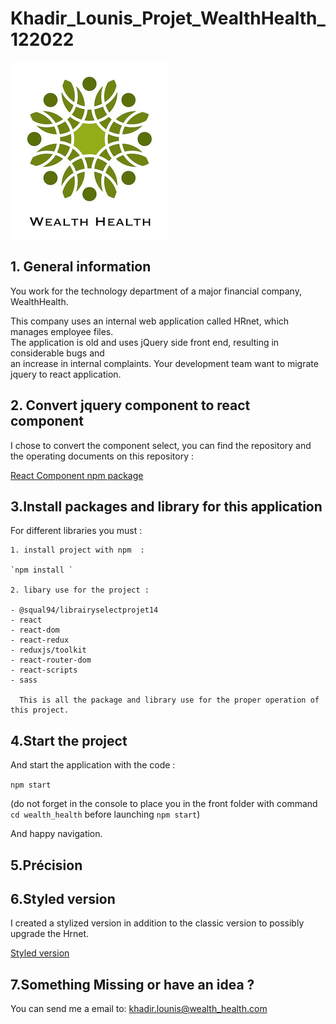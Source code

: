 # Khadir_Lounis_Projet_WealthHealth_122022

![](./wealth_health/src/Assets/img/wealthHealth.png)

## 1. General information

You work for the technology department of a major financial company, WealthHealth.

This company uses an internal web application called HRnet, which manages employee files.  
The application is old and uses jQuery side front end, resulting in considerable bugs and  
an increase in internal complaints.
Your development team want to migrate jquery to react application.

## 2. Convert jquery component to react component

I chose to convert the component select, you can find the repository
and the operating documents on this repository :

[React Component npm package](https://github.com/Squal94/Khadir_Lounis_Projet_14_122022_LibrarySelect.git)

## 3.Install packages and library for this application

For different libraries you must :

    1. install project with npm  :

    `npm install `

    2. libary use for the project :

    - @squal94/librairyselectprojet14
    - react
    - react-dom
    - react-redux
    - reduxjs/toolkit
    - react-router-dom
    - react-scripts
    - sass

      This is all the package and library use for the proper operation of this project.

## 4.Start the project

And start the application with the code :

`npm start`

(do not forget in the console to place you in the front folder with command
`cd wealth_health` before launching `npm start`)

And happy navigation.

## 5.Précision

## 6.Styled version

I created a stylized version in addition to the classic version to possibly upgrade the Hrnet.

[Styled version]("https://github.com/Squal94/Khadir_Lounis_Projet_14_122022_LibrarySelect.git")

## 7.Something Missing or have an idea ?

You can send me a email to: khadir.lounis@wealth_health.com
